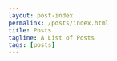 ```yaml
---
layout: post-index
permalink: /posts/index.html
title: Posts
tagline: A List of Posts
tags: [posts]
---
```

